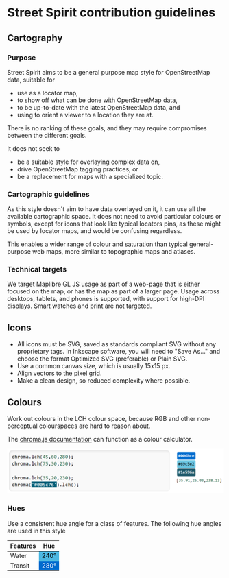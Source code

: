 # Street Spirit contribution guidelines

## Cartography

### Purpose

Street Spirit aims to be a general purpose map style for OpenStreetMap data, suitable for
- use as a locator map,
- to show off what can be done with OpenStreetMap data,
- to be up-to-date with the latest OpenStreetMap data, and
- using to orient a viewer to a location they are at.

There is no ranking of these goals, and they may require compromises between the different goals. 

It does not seek to
- be a suitable style for overlaying complex data on,
- drive OpenStreetMap tagging practices, or
- be a replacement for maps with a specialized topic.

### Cartographic guidelines

As this style doesn't aim to have data overlayed on it, it can use all the available cartographic space. It does not need to avoid particular colours or symbols, except for icons that look like typical locators pins, as these might be used by locator maps, and would be confusing regardless.

This enables a wider range of colour and saturation than typical general-purpose web maps, more similar to topographic maps and atlases.

### Technical targets

We target Maplibre GL JS usage as part of a web-page that is either focused on the map, or has the map as part of a larger page. Usage across desktops, tablets, and phones is supported, with support for high-DPI displays. Smart watches and print are not targeted.


## Icons

- All icons must be SVG, saved as standards compliant SVG without any proprietary tags. In Inkscape software, you will need to "Save As..." and choose the format Optimized SVG (preferable) or Plain SVG.
- Use a common canvas size, which is usually 15x15 px.
- Align vectors to the pixel grid.
- Make a clean design, so reduced complexity where possible.

## Colours

Work out colours in the LCH colour space, because RGB and other non-perceptual colourspaces are hard to reason about.

The [chroma.js documentation](https://gka.github.io/chroma.js/) can function as a colour calculator.

![](docs/chromajs.png)

### Hues

Use a consistent hue angle for a class of features. The following hue angles are used in this style

<table>
<thead>
<tr>
<th>Features</th>
<th>Hue</th>
</tr>
</thead>
<tbody>
<tr>
<td>Water</td>
<td style="background:#4cb7e1;color:black">240°</td>
</tr>
<tr>
<td>Transit</td>
<td style="background:#006bce;color:white">280°</td>
</tr>
</tbody>
</table>
